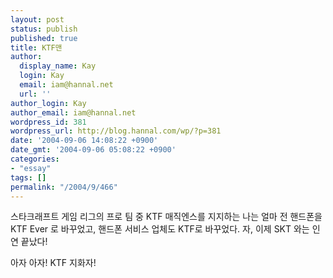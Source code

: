 ```yaml
---
layout: post
status: publish
published: true
title: KTF맨
author:
  display_name: Kay
  login: Kay
  email: iam@hannal.net
  url: ''
author_login: Kay
author_email: iam@hannal.net
wordpress_id: 381
wordpress_url: http://blog.hannal.com/wp/?p=381
date: '2004-09-06 14:08:22 +0900'
date_gmt: '2004-09-06 05:08:22 +0900'
categories:
- "essay"
tags: []
permalink: "/2004/9/466"
---
```

<p>스타크래프트 게임 리그의 프로 팀 중 KTF 매직엔스를 지지하는 나는 얼마 전 핸드폰을 KTF Ever 로 바꾸었고, 핸드폰 서비스 업체도 KTF로 바꾸었다. 자, 이제 SKT 와는 인연 끝났다!</p>
<p>아자 아자! KTF 지화자!</p>
